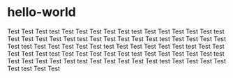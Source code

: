 # hello-world
Test Test Test test Test Test
Test Test Test test Test Test
Test Test Test test Test Test
Test Test Test test Test Test
Test Test Test test Test Test
Test Test Test test Test Test
Test Test Test test Test Test
Test Test Test test Test Test
Test Test Test test Test Test
Test Test Test test Test Test
Test Test Test test Test Test
Test Test Test test Test Test
Test Test Test test Test Test
Test Test Test test Test Test
